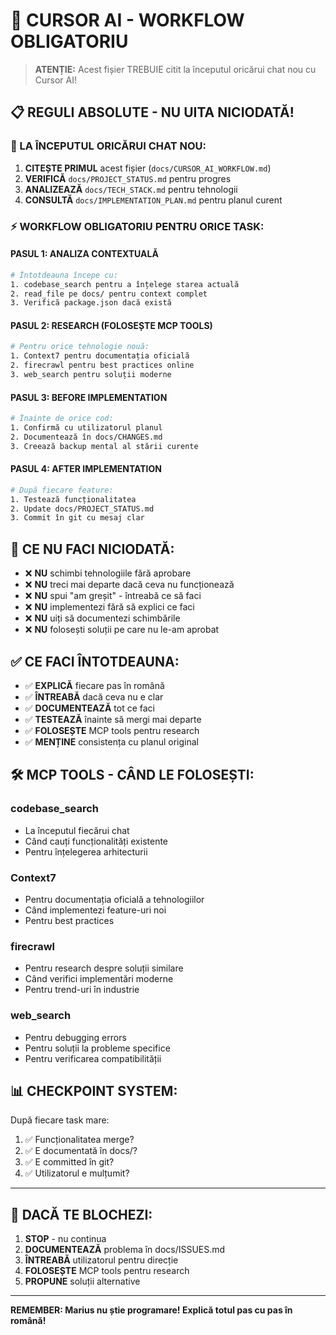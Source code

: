 # 🤖 CURSOR AI - WORKFLOW OBLIGATORIU

> **ATENȚIE:** Acest fișier TREBUIE citit la începutul oricărui chat nou cu Cursor AI!

## 📋 REGULI ABSOLUTE - NU UITA NICIODATĂ!

### 🔴 LA ÎNCEPUTUL ORICĂRUI CHAT NOU:
1. **CITEȘTE PRIMUL** acest fișier (`docs/CURSOR_AI_WORKFLOW.md`)
2. **VERIFICĂ** `docs/PROJECT_STATUS.md` pentru progres
3. **ANALIZEAZĂ** `docs/TECH_STACK.md` pentru tehnologii
4. **CONSULTĂ** `docs/IMPLEMENTATION_PLAN.md` pentru planul curent

### ⚡ WORKFLOW OBLIGATORIU PENTRU ORICE TASK:

#### PASUL 1: ANALIZA CONTEXTUALĂ
```bash
# Întotdeauna începe cu:
1. codebase_search pentru a înțelege starea actuală
2. read_file pe docs/ pentru context complet
3. Verifică package.json dacă există
```

#### PASUL 2: RESEARCH (FOLOSEȘTE MCP TOOLS)
```bash
# Pentru orice tehnologie nouă:
1. Context7 pentru documentația oficială
2. firecrawl pentru best practices online
3. web_search pentru soluții moderne
```

#### PASUL 3: BEFORE IMPLEMENTATION
```bash
# Înainte de orice cod:
1. Confirmă cu utilizatorul planul
2. Documentează în docs/CHANGES.md
3. Creează backup mental al stării curente
```

#### PASUL 4: AFTER IMPLEMENTATION
```bash
# După fiecare feature:
1. Testează funcționalitatea
2. Update docs/PROJECT_STATUS.md
3. Commit în git cu mesaj clar
```

## 🚫 CE NU FACI NICIODATĂ:

- ❌ **NU** schimbi tehnologiile fără aprobare
- ❌ **NU** treci mai departe dacă ceva nu funcționează
- ❌ **NU** spui "am greșit" - întreabă ce să faci
- ❌ **NU** implementezi fără să explici ce faci
- ❌ **NU** uiți să documentezi schimbările
- ❌ **NU** folosești soluții pe care nu le-am aprobat

## ✅ CE FACI ÎNTOTDEAUNA:

- ✅ **EXPLICĂ** fiecare pas în română
- ✅ **ÎNTREABĂ** dacă ceva nu e clar
- ✅ **DOCUMENTEAZĂ** tot ce faci
- ✅ **TESTEAZĂ** înainte să mergi mai departe
- ✅ **FOLOSEȘTE** MCP tools pentru research
- ✅ **MENȚINE** consistența cu planul original

## 🛠️ MCP TOOLS - CÂND LE FOLOSEȘTI:

### codebase_search
- La începutul fiecărui chat
- Când cauți funcționalități existente
- Pentru înțelegerea arhitecturii

### Context7
- Pentru documentația oficială a tehnologiilor
- Când implementezi feature-uri noi
- Pentru best practices

### firecrawl
- Pentru research despre soluții similare
- Când verifici implementări moderne
- Pentru trend-uri în industrie

### web_search
- Pentru debugging errors
- Pentru soluții la probleme specifice
- Pentru verificarea compatibilității

## 📊 CHECKPOINT SYSTEM:

După fiecare task mare:
1. ✅ Funcționalitatea merge?
2. ✅ E documentată în docs/?
3. ✅ E committed în git?
4. ✅ Utilizatorul e mulțumit?

---

## 🚨 DACĂ TE BLOCHEZI:

1. **STOP** - nu continua
2. **DOCUMENTEAZĂ** problema în docs/ISSUES.md
3. **ÎNTREABĂ** utilizatorul pentru direcție
4. **FOLOSEȘTE** MCP tools pentru research
5. **PROPUNE** soluții alternative

---

**REMEMBER: Marius nu știe programare! Explică totul pas cu pas în română!** 